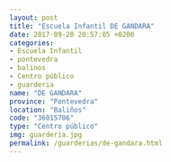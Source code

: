 ```yaml
---
layout: post
title: "Escuela Infantil DE GANDARA"
date: 2017-09-20 20:57:05 +0200
categories:
- Escuela Infantil
- pontevedra
- balinos
- Centro público
- guarderia
name: "DE GANDARA"
province: "Pontevedra"
location: "Baliños"
code: "36015706"
type: "Centro público"
img: guarderia.jpg
permalink: /guarderias/de-gandara.html
---
```

